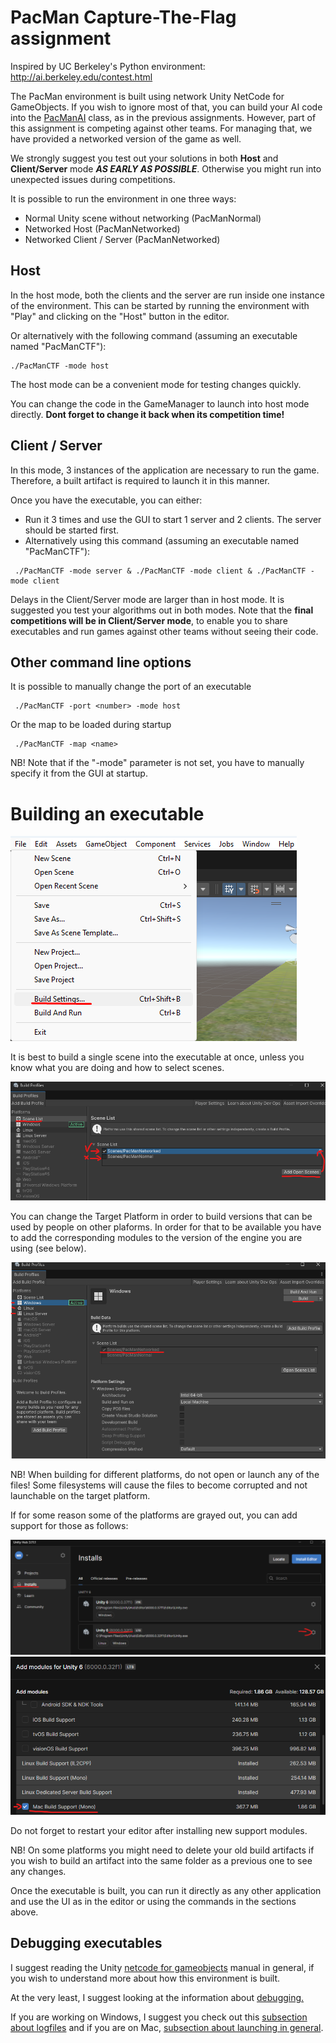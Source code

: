 ﻿# PacMan Capture-The-Flag assignment

Inspired by UC Berkeley's Python environment: http://ai.berkeley.edu/contest.html

The PacMan environment is built using network Unity NetCode for GameObjects. 
If you wish to ignore most of that, you can build your AI code into the [PacManAI](Assets/Scripts/PacMan/PacManAI.cs) class, as in the previous assignments.
However, part of this assignment is competing against other teams.
For managing that, we have provided a networked version of the game as well.

We strongly suggest you test out your solutions in both **Host** and **Client/Server** mode **_AS EARLY AS POSSIBLE_**.
Otherwise you might run into unexpected issues during competitions.

It is possible to run the environment in one three ways:
- Normal Unity scene without networking (PacManNormal)
- Networked Host (PacManNetworked)
- Networked Client / Server (PacManNetworked)

## Host

In the host mode, both the clients and the server are run inside one instance of the environment.
This can be started by running the environment with "Play" and clicking on the "Host" button in the editor.

Or alternatively with the following command (assuming an executable named "PacManCTF"):
```
./PacManCTF -mode host
```

The host mode can be a convenient mode for testing changes quickly. 

You can change the code in the GameManager to launch into host mode directly. **Dont forget to change it back when its competition time!**

## Client / Server

In this mode, 3 instances of the application are necessary to run the game. Therefore, a built artifact is required to launch it in this manner.

Once you have the executable, you can either:
- Run it 3 times and use the GUI to start 1 server and 2 clients. The server should be started first.
- Alternatively using this command (assuming an executable named "PacManCTF"):
```
 ./PacManCTF -mode server & ./PacManCTF -mode client & ./PacManCTF -mode client
```
Delays in the Client/Server mode are larger than in host mode. It is suggested you test your algorithms out in both modes.
Note that the **final competitions will be in Client/Server mode**, to enable you to share executables and run games against other teams without seeing their code.

## Other command line options

It is possible to manually change the port of an executable 

```
 ./PacManCTF -port <number> -mode host
```

Or the map to be loaded during startup

```
 ./PacManCTF -map <name> 
```

NB! Note that if the "-mode" parameter is not set, you have to manually specify it from the GUI at startup.

# Building an executable

![alt text](build1.png)

It is best to build a single scene into the executable at once, unless you know what you are doing and how to select scenes.

![alt text](BuildNew1.png)

You can change the Target Platform in order to build versions that can be used by people on other plaforms.
In order for that to be available you have to add the corresponding modules to the version of the engine you are using (see below).

![alt text](BuildNew2.png)

NB! When building for different platforms, do not open or launch any of the files!
Some filesystems will cause the files to become corrupted and not launchable on the target platform.

If for some reason some of the platforms are grayed out, you can add support for those as follows:

![alt text](BuildNew3.png)
![alt text](BuildNew4.png)

Do not forget to restart your editor after installing new support modules.

NB! On some platforms you might need to delete your old build artifacts if you wish to build an artifact into the same folder as a previous one to see any changes.

Once the executable is built, you can run it directly  as any other application and use the UI as in the editor or using the commands in the sections above.
## Debugging executables

I suggest reading the Unity [netcode for gameobjects](https://docs-multiplayer.unity3d.com/netcode/current/about) manual in general, if you wish to understand more about how this environment is built.

At the very least, I suggest looking at the information about [debugging.](https://docs-multiplayer.unity3d.com/netcode/current/tutorials/testing/techniques_and_tricks_for_debugging_multiplayer_games)

If you are working on Windows, I suggest you check out this [subsection about logfiles](https://docs-multiplayer.unity3d.com/netcode/current/tutorials/command-line-helper#test-on-windows) and if you are on Mac, [subsection about launching in general](https://docs-multiplayer.unity3d.com/netcode/current/tutorials/command-line-helper#test-on-macos).
